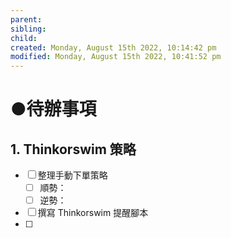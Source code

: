 ```yaml
---
parent: 
sibling: 
child: 
created: Monday, August 15th 2022, 10:14:42 pm
modified: Monday, August 15th 2022, 10:41:52 pm
---
```

# ●待辦事項

## 1. Thinkorswim 策略
- [ ] 整理手動下單策略
	- [ ] 順勢：
	- [ ] 逆勢：
- [ ] 撰寫 Thinkorswim 提醒腳本
- [ ] 
